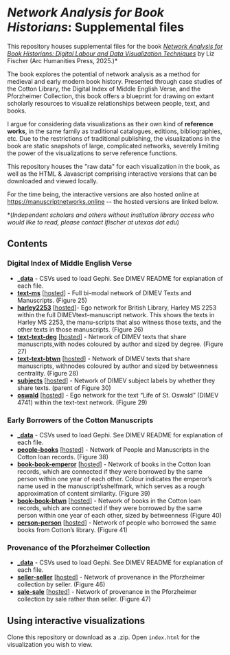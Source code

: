 # _Network Analysis for Book Historians_: Supplemental files

This repository houses supplemental files for the book [_Network Analysis for Book Historians: Digital Labour and Data Visualization Techniques_](https://www.arc-humanities.org/9781802702682/network-analysis-for-book-historians/) by Liz Fischer (Arc Humanities Press, 2025.)*

The book explores the potential of network analysis as a method for medieval and early modern book history. Presented through case studies of the Cotton Library, the Digital Index of Middle English Verse, and the Pforzheimer Collection, this book offers a blueprint for drawing on extant scholarly resources to visualize relationships between people, text, and books. 

I argue for considering data visualizations as their own kind of **reference works**, in the same family as traditional catalogues, editions, bibliographies, etc. Due to the restrictions of traditional publishing, the visualizations in the book are static snapshots of large, complicated networks, severely limiting the power of the visualizations to serve reference functions.

This repository houses the "raw data" for each visualization in the book, as well as the HTML & Javascript comprising interactive versions that can be downloaded and viewed locally.

For the time being, the interactive versions are also hosted online at https://manuscriptnetworks.online -- the hosted versions are linked below.

*(_Independent scholars and others without institution library access who would like to read, please contact lfischer at utexas dot edu_)

## Contents
### Digital Index of Middle English Verse
- **[_data](https://github.com/lizfischer/manuscript-networks/tree/main/dimev/_data)** - CSVs used to load Gephi. See DIMEV README for explanation of each file.
- **[text-ms](https://github.com/lizfischer/manuscript-networks/tree/main/dimev/text-ms)** [[hosted](https://manuscriptnetworks.online/interactive/dimev/text-ms/)] - Full bi-modal network of DIMEV Texts and Manuscripts. (Figure 25)
- **[harley2253](https://github.com/lizfischer/manuscript-networks/tree/main/dimev/harley2253)** [[hosted](https://manuscriptnetworks.online/interactive/dimev/harley2253/)]- Ego network for British Library, Harley MS 2253 within the full DIMEVtext-manuscript network. This shows the texts in Harley MS 2253, the manu-scripts that also witness those texts, and the other texts in those manuscripts. (Figure 26)
- **[text-text-deg](https://github.com/lizfischer/manuscript-networks/tree/main/dimev/text-text-deg)** [[hosted](https://manuscriptnetworks.online/interactive/dimev/text-text-deg/)] - Network of DIMEV texts that share manuscripts,with nodes coloured by author and sized by degree. (Figure 27)
- **[text-text-btwn](https://github.com/lizfischer/manuscript-networks/tree/main/dimev/text-text-btwn)** [[hosted](https://manuscriptnetworks.online/interactive/dimev/text-text-btwn/)] - Network of DIMEV texts that share manuscripts, withnodes coloured by author and sized by betweenness centrality. (Figure 28)
- **[subjects](https://github.com/lizfischer/manuscript-networks/tree/main/dimev/subjects)** [[hosted](https://manuscriptnetworks.online/interactive/dimev/subjects/)] - Network of DIMEV subject labels by whether they share texts. (parent of Figure 30)
- **[oswald](https://github.com/lizfischer/manuscript-networks/tree/main/dimev/oswald)** [[hosted](https://manuscriptnetworks.online/interactive/dimev/oswald/)] - Ego network for the text “Life of St. Oswald” (DIMEV 4741) within the text-text network. (Figure 29)

### Early Borrowers of the Cotton Manuscripts
- **[_data](https://github.com/lizfischer/manuscript-networks/tree/main/cotton/_data)** - CSVs used to load Gephi. See DIMEV README for explanation of each file.
- **[people-books](https://github.com/lizfischer/manuscript-networks/tree/main/cotton/people-books)** [[hosted](https://manuscriptnetworks.online/interactive/cotton/people-books/)] -  Network of People and Manuscripts in the Cotton loan records. (Figure 38)
- **[book-book-emperor](https://github.com/lizfischer/manuscript-networks/tree/main/cotton/book-book-emperor)** [[hosted](https://manuscriptnetworks.online/interactive/cotton/book-book-emperor/)] - Network of books in the Cotton loan records, which are connected if they were borrowed by the same person within one year of each other. Colour indicates the emperor’s name used in the manuscript’sshelfmark, which serves as a rough approximation of content similarity. (Figure 39)
- **[book-book-btwn](https://github.com/lizfischer/manuscript-networks/tree/main/cotton/book-book-btwn)** [[hosted](https://manuscriptnetworks.online/interactive/cotton/book-book-btwn/)] - Network of books in the Cotton loan records, which are connected if they were borrowed by the same person within one year of each other, sized by betweenness (Figure 40)
- **[person-person](https://github.com/lizfischer/manuscript-networks/tree/main/cotton/person-person)** [[hosted](https://manuscriptnetworks.online/interactive/cotton/person-person/)] - Network of people who borrowed the same books from Cotton’s library. (Figure 41)


### Provenance of the Pforzheimer Collection
- **[_data](https://github.com/lizfischer/manuscript-networks/tree/main/pforzheimer/_data)** - CSVs used to load Gephi. See DIMEV README for explanation of each file.
- **[seller-seller](https://github.com/lizfischer/manuscript-networks/tree/main/pforzheimer/seller-seller)** [[hosted](https://manuscriptnetworks.online/interactive/pforz/seller-seller/)] - Network of provenance in the Pforzheimer collection by seller. (Figure 46)
- **[sale-sale](https://github.com/lizfischer/manuscript-networks/tree/main/pforzheimer/sale-sale)** [[hosted](https://manuscriptnetworks.online/interactive/pforz/sale-sale/)] -  Network of provenance in the Pforzheimer collection by sale rather than seller. (Figure 47)

## Using interactive visualizations
Clone this repository or download as a .zip. Open `index.html` for the visualization you wish to view.